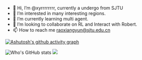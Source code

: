 
- 👋 Hi, I’m @xyrrrrrrrr, currently a undergo from SJTU
- 👀 I’m interested in many interesting regions.
- 🌱 I’m currently learning multi agent.
- 💞️ I’m looking to collaborate on RL and Interact with Robert.
- 📫 How to reach me raoxiangyun@sjtu.edu.cn


[![Ashutosh's github activity graph](https://github-readme-activity-graph.cyclic.app/graph?username=xyrrrrrrrr&theme=github)](https://github.com/ashutosh00710/github-readme-activity-graph)

<div align="left|right">
  
  
![Who's GitHub stats](https://github-readme-stats.vercel.app/api?username=xyrrrrrrrr)     <img src="https://github-readme-streak-stats.herokuapp.com/?user=xyrrrrrrrr" />

</div>


